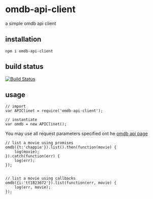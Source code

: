 # omdb-api-client

a simple omdb api client

## installation

    npm i omdb-api-client

## build status

[![Build Status](https://travis-ci.org/eventEmitter/omdb-api-client.png?branch=master)](https://travis-ci.org/eventEmitter/omdb-api-client)

## usage
    
    // import
    var APIClinet = require('omdb-api-client');

    // instantiate
    var omdb = new APIClinet();


You may use all request parameters specified ont he [omdb api page](http://www.omdbapi.com/)

    // list a movie using promises
    omdb({t:'chappie'}).list().then(function(movie) {
        log(movie);
    }).catch(function(err) {
        log(err);
    });


    // list a movie using callbacks
    omdb({i:'tt1823672'}).list(function(err, movie) {
        log(err, movie);
    });